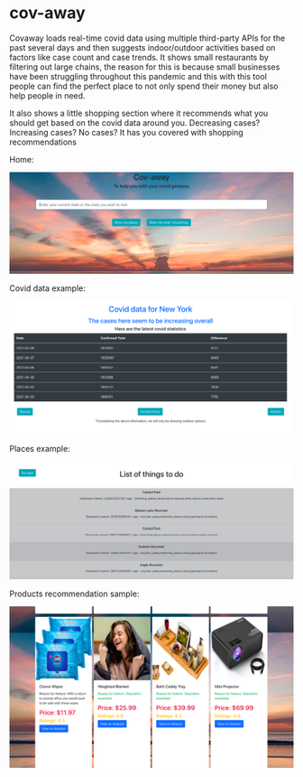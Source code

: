 # cov-away
Covaway loads real-time covid data using multiple third-party APIs for the past several days and then suggests indoor/outdoor activities based on factors like case count and case trends. It shows small restaurants by filtering out large chains, the reason for this is because small businesses have been struggling throughout this pandemic and this with this tool people can find the perfect place to not only spend their money but also help people in need.

It also shows a little shopping section where it recommends what you should get based on the covid data around you. Decreasing cases? Increasing cases? No cases? It has you covered with shopping recommendations

Home:

<img src="https://github.com/ankittrehan2000/cov-away/blob/main/screenshots/Screen%20Shot%202021-04-11%20at%2011.40.27%20AM.png" width="600" />

Covid data example: 

<img src="https://github.com/ankittrehan2000/cov-away/blob/main/screenshots/Screen%20Shot%202021-04-11%20at%2011.40.52%20AM.png" width="600" />

Places example: 

<img src="https://github.com/ankittrehan2000/cov-away/blob/main/screenshots/Screen%20Shot%202021-04-11%20at%2011.41.00%20AM.png" width="600" />

Products recommendation sample: 

<img src="https://github.com/ankittrehan2000/cov-away/blob/main/screenshots/Screen%20Shot%202021-04-11%20at%2011.41.21%20AM.png" width="600" />
